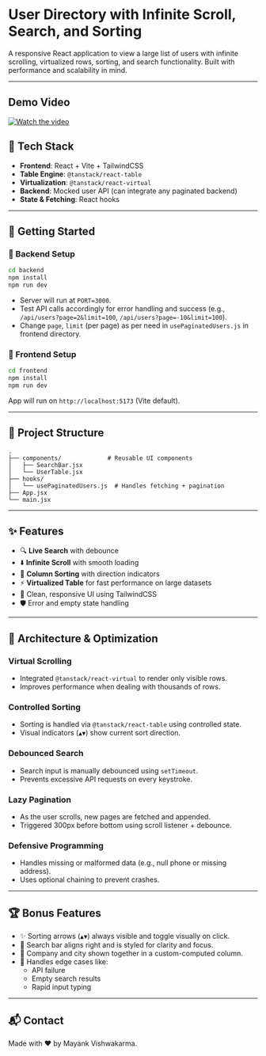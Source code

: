 # User Directory with Infinite Scroll, Search, and Sorting

A responsive React application to view a large list of users with infinite scrolling, virtualized rows, sorting, and search functionality. Built with performance and scalability in mind.

---

## Demo Video

[![Watch the video](https://img.youtube.com/vi/RwiZbXnp91A/maxresdefault.jpg)](https://youtu.be/RwiZbXnp91A)

## 🧩 Tech Stack

- **Frontend**: React + Vite + TailwindCSS
- **Table Engine**: `@tanstack/react-table`
- **Virtualization**: `@tanstack/react-virtual`
- **Backend**: Mocked user API (can integrate any paginated backend)
- **State & Fetching**: React hooks

---

## 🚀 Getting Started

### 🔧 Backend Setup

```bash
cd backend
npm install
npm run dev
```

- Server will run at `PORT=3000`.
- Test API calls accordingly for error handling and success (e.g., `/api/users?page=2&limit=100`, `/api/users?page=-10&limit=100`).
- Change `page`, `limit` (per page) as per need in `usePaginatedUsers.js` in frontend directory.

### 🎨 Frontend Setup

```bash
cd frontend
npm install
npm run dev
```

App will run on `http://localhost:5173` (Vite default).

---

## 📁 Project Structure

```
.
├── components/             # Reusable UI components
│   ├── SearchBar.jsx
│   └── UserTable.jsx
├── hooks/
│   └── usePaginatedUsers.js  # Handles fetching + pagination
├── App.jsx
└── main.jsx
```

---

## ✨ Features

- 🔍 **Live Search** with debounce
- ⬇️ **Infinite Scroll** with smooth loading
- 🧭 **Column Sorting** with direction indicators
- ⚡ **Virtualized Table** for fast performance on large datasets
- 💅 Clean, responsive UI using TailwindCSS
- 🛡️ Error and empty state handling

---

## 🧠 Architecture & Optimization

### Virtual Scrolling

- Integrated `@tanstack/react-virtual` to render only visible rows.
- Improves performance when dealing with thousands of rows.

### Controlled Sorting

- Sorting is handled via `@tanstack/react-table` using controlled state.
- Visual indicators (`▲▼`) show current sort direction.

### Debounced Search

- Search input is manually debounced using `setTimeout`.
- Prevents excessive API requests on every keystroke.

### Lazy Pagination

- As the user scrolls, new pages are fetched and appended.
- Triggered 300px before bottom using scroll listener + debounce.

### Defensive Programming

- Handles missing or malformed data (e.g., null phone or missing address).
- Uses optional chaining to prevent crashes.

---

## 🏆 Bonus Features

- ✨ Sorting arrows (`▲▼`) always visible and toggle visually on click.
- 🎯 Search bar aligns right and is styled for clarity and focus.
- 💼 Company and city shown together in a custom-computed column.
- 🧪 Handles edge cases like:
  - API failure
  - Empty search results
  - Rapid input typing

---

## 📬 Contact

Made with ❤️ by Mayank Vishwakarma.
